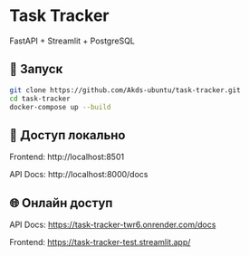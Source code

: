 # Task Tracker

FastAPI + Streamlit + PostgreSQL

## 🚀 Запуск

```bash
git clone https://github.com/Akds-ubuntu/task-tracker.git
cd task-tracker
docker-compose up --build
```
## 📍 Доступ локально

Frontend: http://localhost:8501

API Docs: http://localhost:8000/docs

## 🌐 Онлайн доступ 

API Docs: https://task-tracker-twr6.onrender.com/docs

Frontend: https://task-tracker-test.streamlit.app/